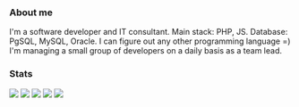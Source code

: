 ### About me
I'm a software developer and IT consultant. Main stack: PHP, JS. Database: PgSQL, MySQL, Oracle. I can figure out any other programming language =)
I'm managing a small group of developers on a daily basis as a team lead. 

### Stats
![](https://github-profile-summary-cards.vercel.app/api/cards/profile-details?username=FaritSlv&theme=github)
![](https://github-profile-summary-cards.vercel.app/api/cards/repos-per-language?username=FaritSlv&theme=github)
![](https://github-profile-summary-cards.vercel.app/api/cards/most-commit-language?username=FaritSlv&theme=github)
![](https://github-profile-summary-cards.vercel.app/api/cards/stats?username=FaritSlv&theme=github)
![](https://github-profile-summary-cards.vercel.app/api/cards/productive-time?username=FaritSlv&theme=github&utcOffset=3)
